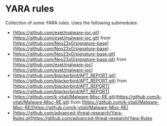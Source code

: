 # YARA rules

Collection of some YARA rules. Uses the following submodules:

* [https://github.com/eset/malware-ioc.git](https://github.com/eset/malware-ioc.git) from [https://github.com/Neo23x0/signature-base](https://github.com/Neo23x0/signature-base)
* [https://github.com/Neo23x0/signature-base.git](https://github.com/Neo23x0/signature-base.git) from [https://github.com/eset/malware-ioc](https://github.com/eset/malware-ioc)
* [https://github.com/blackorbird/APT_REPORT.git](https://github.com/blackorbird/APT_REPORT.git) from [https://github.com/blackorbird/APT_REPORT](https://github.com/blackorbird/APT_REPORT)
* [https://github.com/k-vitali/Malware-Misc-RE.git)(https://github.com/k-vitali/Malware-Misc-RE.git) from [https://github.com/k-vitali/Malware-Misc-RE](https://github.com/k-vitali/Malware-Misc-RE)
* [https://github.com/advanced-threat-research/Yara-Rules.git]https://github.com/advanced-threat-research/Yara-Rules

